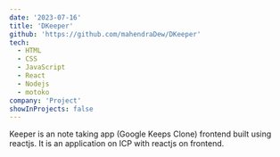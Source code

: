 ```yaml
---
date: '2023-07-16'
title: 'DKeeper'
github: 'https://github.com/mahendraDew/DKeeper'
tech:
  - HTML
  - CSS
  - JavaScript
  - React
  - Nodejs
  - motoko
company: 'Project'
showInProjects: false
---
```


Keeper is an note taking app (Google Keeps Clone) frontend built using reactjs. It is an application on ICP with reactjs on frontend.